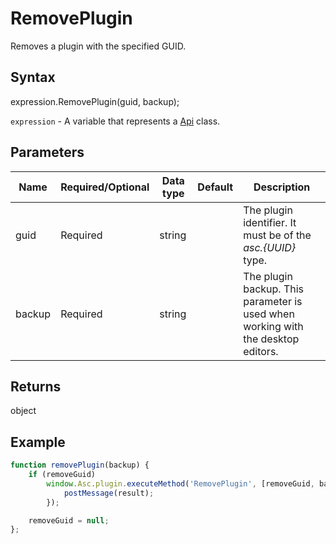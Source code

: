 # RemovePlugin

Removes a plugin with the specified GUID.

## Syntax

expression.RemovePlugin(guid, backup);

`expression` - A variable that represents a [Api](../Api.md) class.

## Parameters

| **Name** | **Required/Optional** | **Data type** | **Default** | **Description** |
| ------------- | ------------- | ------------- | ------------- | ------------- |
| guid | Required | string |  | The plugin identifier. It must be of the *asc.&#123;UUID&#125;* type. |
| backup | Required | string |  | The plugin backup. This parameter is used when working with the desktop editors. |

## Returns

object

## Example

```javascript
function removePlugin(backup) {
    if (removeGuid)
        window.Asc.plugin.executeMethod('RemovePlugin', [removeGuid, backup], function(result) {
            postMessage(result);
        });

    removeGuid = null;
};
```
